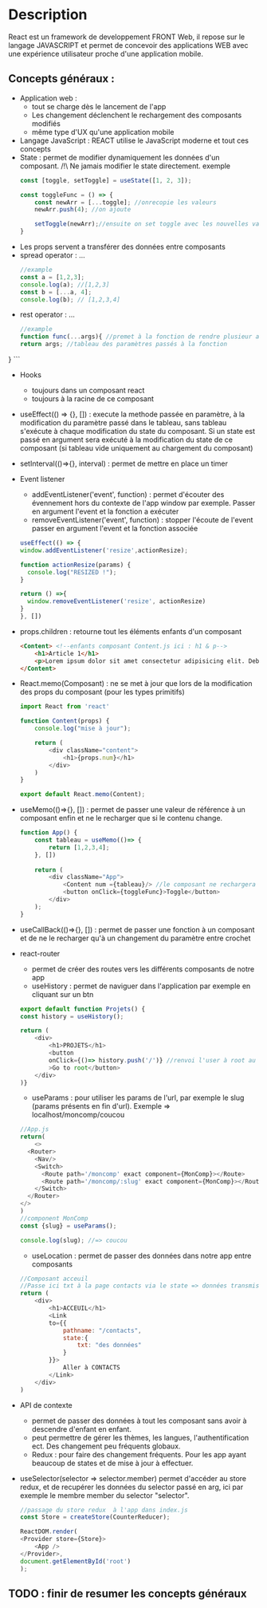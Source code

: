# Description 
React est un framework de developpement FRONT Web, il repose sur le langage JAVASCRIPT et permet de concevoir des applications WEB avec une expérience utilisateur proche d'une application mobile.

## Concepts généraux : 
- Application web : 
	- tout se charge dès le lancement de l'app
	- Les changement déclenchent le rechargement des composants modifiés
	- même type d'UX qu'une application mobile
- Langage JavaScript : REACT utilise le JavaScript moderne et tout ces concepts
- State : permet de modifier dynamiquement les données d'un composant. /!\ Ne jamais modifier le state directement. exemple
	```js
	const [toggle, setToggle] = useState([1, 2, 3]);

	const toggleFunc = () => {
		const newArr = [...toggle]; //onrecopie les valeurs
		newArr.push(4); //on ajoute

		setToggle(newArr);//ensuite on set toggle avec les nouvelles valeurs  
	}
	```
- Les props servent a transférer des données entre composants
- spread operator : ...
	```js
	//example
	const a = [1,2,3];
	console.log(a); //[1,2,3]
	const b = [...a, 4];
	console.log(b); // [1,2,3,4]
	```
- rest operator : ...
	```js
	//example
	function func(...args){ //premet à la fonction de rendre plusieur arguments sous forme d'un tableau
	return args; //tableau des paramètres passés à la fonction
}
	```
- Hooks
	- toujours dans un composant react 
	- toujours à la racine de ce composant
- useEffect(() => {}, []) : execute la methode passée en paramètre, à la modification du paramètre passé dans le tableau, sans tableau s'exécute à chaque modification du state du composant. Si un state est passé en argument sera exécuté à la modification du state de ce composant (si tableau vide uniquement au chargement du composant)
- setInterval(()=>{}, interval) : permet de mettre en place un timer
- Event listener
	- addEventListener('event', function) : permet d'écouter des évennement hors du contexte de l'app window par exemple. Passer en argument l'event et la fonction a exécuter
	- removeEventListener('event', function) : stopper l'écoute de l'event passer en argument l'event et la fonction associée

	```js
	useEffect(() => {
    window.addEventListener('resize',actionResize);

    function actionResize(params) {
      console.log("RESIZED !");
    }

    return () =>{
      window.removeEventListener('resize', actionResize)
    }
  }, [])
	```
- props.children : retourne tout les éléments enfants d'un composant
	```html
	<Content> <!--enfants composant Content.js ici : h1 & p-->
        <h1>Article 1</h1>
        <p>Lorem ipsum dolor sit amet consectetur adipisicing elit. Debitis commodi a, ipsum quod ut earum nostrum. Maiores aspernatur saepe dicta laudantium sint, repudiandae nam placeat, facere molestias, ratione doloremque dolore?</p>
    </Content>
	```
- React.memo(Composant) : ne se met à jour que lors de la modification des props du composant (pour les types primitifs)
	```js
	import React from 'react'

	function Content(props) {
		console.log("mise à jour");

		return (
			<div className="content">
				<h1>{props.num}</h1>
			</div>
		)
	}

	export default React.memo(Content);
	``` 
- useMemo(()=>{}, []) : permet de passer une valeur de référence à un composant enfin et ne le recharger que si le contenu change.
	```js
	function App() {
		const tableau = useMemo(()=> {
			return [1,2,3,4];
		}, [])
		
		return (
			<div className="App">
				<Content num ={tableau}/> //le composant ne rechargera que si les données du tableau sont mise à jour
				<button onClick={toggleFunc}>Toggle</button>
			</div>
		);
	}
	```
- useCallBack(()=>{}, []) : permet de passer une fonction à un composant et de ne le recharger qu'à un changement du paramètre entre crochet
- react-router
	- permet de créer des routes vers les différents composants de notre app
	- useHistory : permet de naviguer dans l'application par exemple en cliquant sur un btn
	```js
	export default function Projets() {
    const history = useHistory();
    
    return (
        <div>
            <h1>PROJETS</h1>
            <button
            onClick={()=> history.push('/')} //renvoi l'user à root au click
            >Go to root</button>
        </div>
    )}
	```
	- useParams : pour utiliser les params de l'url, par exemple le slug (params présents en fin d'url). Exemple => localhost/moncomp/coucou
	```js
	//App.js
	return(
		<>  
      <Router>
        <Nav/>
        <Switch> 
          <Route path='/moncomp' exact component={MonComp}></Route>
          <Route path='/moncomp/:slug' exact component={MonComp}></Route>              
        </Switch>
      </Router>    
    </>
	)
	//component MonComp
	const {slug} = useParams();

	console.log(slug); //=> coucou
	```
	- useLocation : permet de passer des données dans notre app entre composants
	```js
	//Composant acceuil
	//Passe ici txt à la page contacts via le state => données transmise entre les pages
	return (
        <div>
            <h1>ACCEUIL</h1>
            <Link
            to={{
                pathname: "/contacts",
                state:{
                    txt: "des données" 
                }
            }}>
                Aller à CONTACTS
            </Link>
        </div>
    )
	```
- API de contexte
	- permet de passer des données à tout les composant sans avoir à descendre d'enfant en enfant.
	- peut permettre de gérer les thèmes, les langues, l'authentification ect. Des changement peu fréquents globaux.
	- Redux : pour faire des changement fréquents. Pour les app ayant beaucoup de states et de mise à jour à effectuer.
- useSelector(selector => selector.member) permet d'accéder au store redux, et de recupérer les données du selector passé en arg, ici par exemple le membre member du selector "selector".
	```js
	//passage du store redux  à l'app dans index.js
	const Store = createStore(CounterReducer);

	ReactDOM.render(
	<Provider store={Store}>
		<App />
	</Provider>,
	document.getElementById('root')
	);
	```


## TODO : finir de resumer les concepts généraux